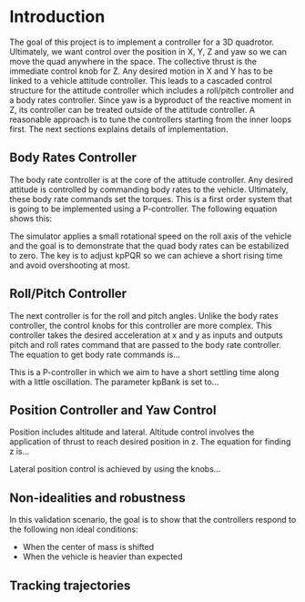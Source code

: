 # Introduction

The goal of this project is to implement a controller for a 3D quadrotor. Ultimately, we want control over the position in X, Y, Z and yaw so we can move the quad anywhere in the space. The collective thrust is the immediate control knob for Z. Any desired motion in X and Y has to be linked to a vehicle attitude controller. This leads to a cascaded control structure for the attitude controller which includes a roll/pitch controller and a body rates controller. Since yaw is a byproduct of the reactive moment in Z, its controller can be treated outside of the attitude controller. A reasonable approach is to tune the controllers starting from the inner loops first. The next sections explains details of implementation.

## Body Rates Controller
The body rate controller is at the core of the attitude controller. Any desired attitude is controlled by commanding body rates to the vehicle. Ultimately, these body rate commands set the torques. This is a first order system that is going to be implemented using a P-controller. The following equation shows this:

The simulator applies a small rotational speed on the roll axis of the vehicle and the goal is to demonstrate that the quad body rates can be estabilized to zero. The key is to adjust kpPQR so we can achieve a short rising time and avoid overshooting at most.

## Roll/Pitch Controller
The next controller is for the roll and pitch angles. Unlike the body rates controller, the control knobs for this controller are more complex. This controller takes the desired acceleration at x and y as inputs and outputs pitch and roll rates command that are passed to the body rate controller. The equation to get body rate commands is...

This is a P-controller in which we aim to have a short settling time along with a little oscillation. The parameter kpBank is set to...


## Position Controller and Yaw Control
Position includes altitude and lateral. Altitude control involves the application of thrust to reach desired position in z. The equation for finding z is...

Lateral position control is achieved by using the knobs...

## Non-idealities and robustness
In this validation scenario, the goal is to show that the controllers respond to the following non ideal conditions:
- When the center of mass is shifted
- When the vehicle is heavier than expected

## Tracking trajectories

